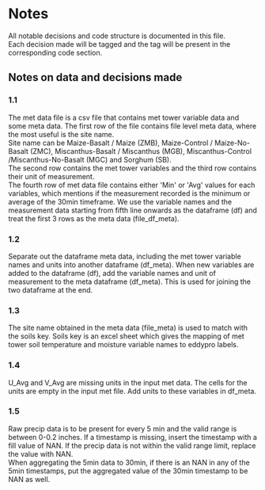 # Notes
All notable decisions and code structure is documented in this file.<br>
Each decision made will be tagged and the tag will be present in the corresponding code section.

## Notes on data and decisions made
### 1.1 
The met data file is a csv file that contains met tower variable data and some meta data. The first row of the file contains file level meta data, where the most useful is the site name.<br>
Site name can be Maize-Basalt / Maize (ZMB), Maize-Control / Maize-No-Basalt (ZMC), Miscanthus-Basalt / Miscanthus (MGB), Miscanthus-Control /Miscanthus-No-Basalt (MGC) and Sorghum (SB). <br>
The second row contains the met tower variables and the third row contains their unit of measurement. <br>
The fourth row of met data file contains either 'Min' or 'Avg' values for each variables, which mentions if the measurement recorded is the minimum or average of the 30min timeframe.
We use the variable names and the measurement data starting from fifth line onwards as the dataframe (df) and treat the first 3 rows as the meta data (file_df_meta). 
### 1.2
Separate out the dataframe meta data, including the met tower variable names and units into another dataframe (df_meta). When new variables are added to the dataframe (df), add the variable names and unit of measurement to the meta dataframe (df_meta). This is used for joining the two dataframe at the end. 
### 1.3
The site name obtained in the meta data (file_meta) is used to match with the soils key. Soils key is an excel sheet which gives the mapping of met tower soil temperature and moisture variable names to eddypro labels. <br>
### 1.4
U_Avg and V_Avg are missing units in the input met data. The cells for the units are empty in the input met file. Add units to these variables in df_meta.
### 1.5
Raw precip data is to be present for every 5 min and the valid range is between 0-0.2 inches. If a timestamp is missing, insert the timestamp with a fill value of NAN. If the precip data is not within the valid range limit, replace the value with NAN.<br>
When aggregating the 5min data to 30min, if there is an NAN in any of the 5min timestamps, put the aggregated value of the 30min timestamp to be NAN as well. 